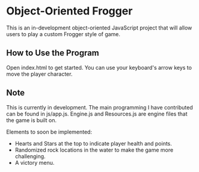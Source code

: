 # Object-Oriented Frogger
This is an in-development object-oriented JavaScript project that will allow users to play a custom Frogger style of game.

## How to Use the Program
Open index.html to get started. You can use your keyboard's arrow keys to move the player character.

## Note
This is currently in development. The main programming I have contributed can be found in js/app.js. Engine.js and Resources.js are engine files that the game is built on.

Elements to soon be implemented:

* Hearts and Stars at the top to indicate player health and points.
* Randomized rock locations in the water to make the game more challenging.
* A victory menu.
